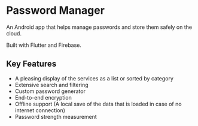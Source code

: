# Password Manager

An Android app that helps manage passwords and store them safely on the cloud.

Built with Flutter and Firebase.

## Key Features

* A pleasing display of the services as a list or sorted by category
* Extensive search and filtering
* Custom password generator
* End-to-end encryption
* Offline support (A local save of the data that is loaded in case of no internet connection)
* Password strength measurement
